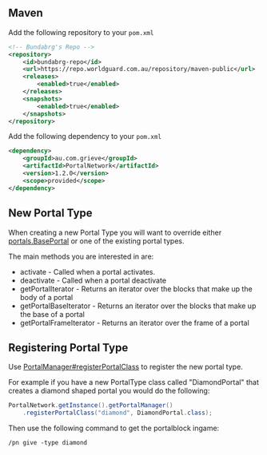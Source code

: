 ## Maven

Add the following repository to your `pom.xml`

```xml
<!-- Bundabrg's Repo -->
<repository>
    <id>bundabrg-repo</id>
    <url>https://repo.worldguard.com.au/repository/maven-public</url>
    <releases>
        <enabled>true</enabled>
    </releases>
    <snapshots>
        <enabled>true</enabled>
    </snapshots>
</repository>   
```

Add the following dependency to your `pom.xml`
```xml
<dependency>
    <groupId>au.com.grieve</groupId>
    <artifactId>PortalNetwork</artifactId>
    <version>1.2.0</version>
    <scope>provided</scope>
</dependency>
```

## New Portal Type

When creating a new Portal Type you will want to override either [portals.BasePortal](https://github.com/bundabrg/PortalNetwork/blob/master/src/main/java/au/com/grieve/portalnetwork/portals/BasePortal.java)
or one of the existing portal types.

The main methods you are interested in are:

* activate - Called when a portal activates.
* deactivate - Called when a portal deactivate
* getPortalIterator - Returns an iterator over the blocks that make up the body of a portal
* getPortalBaseIterator - Returns an iterator over the blocks that make up the base of a portal
* getPortalFrameIterator - Returns an iterator over the frame of a portal

## Registering Portal Type

Use [PortalManager#registerPortalClass](https://github.com/bundabrg/PortalNetwork/blob/master/src/main/java/au/com/grieve/portalnetwork/PortalManager.java)
to register the new portal type.

For example if you have a new PortalType class called "DiamondPortal" that creates a diamond shaped portal you would
do the following:

```java
PortalNetwork.getInstance().getPortalManager()
    .registerPortalClass("diamond", DiamondPortal.class);
```

Then use the following command to get the portalblock ingame:
```
/pn give -type diamond
```
